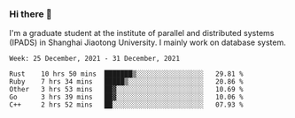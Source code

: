 ### Hi there 👋

I'm a graduate student at the institute of parallel and distributed systems (IPADS) in Shanghai Jiaotong University. I mainly work on database system.

<!--START_SECTION:waka-->
```text
Week: 25 December, 2021 - 31 December, 2021

Rust    10 hrs 50 mins  ███████▒░░░░░░░░░░░░░░░░░   29.81 % 
Ruby    7 hrs 34 mins   █████▒░░░░░░░░░░░░░░░░░░░   20.86 % 
Other   3 hrs 53 mins   ██▓░░░░░░░░░░░░░░░░░░░░░░   10.69 % 
Go      3 hrs 39 mins   ██▓░░░░░░░░░░░░░░░░░░░░░░   10.06 % 
C++     2 hrs 52 mins   ██░░░░░░░░░░░░░░░░░░░░░░░   07.93 % 
```
<!--END_SECTION:waka-->

<!--
**yqmmm/yqmmm** is a ✨ _special_ ✨ repository because its `README.md` (this file) appears on your GitHub profile.

Here are some ideas to get you started:

- 🔭 I’m currently working on ...
- 🌱 I’m currently learning ...
- 👯 I’m looking to collaborate on ...
- 🤔 I’m looking for help with ...
- 💬 Ask me about ...
- 📫 How to reach me: ...
- 😄 Pronouns: ...
- ⚡ Fun fact: ...
-->
